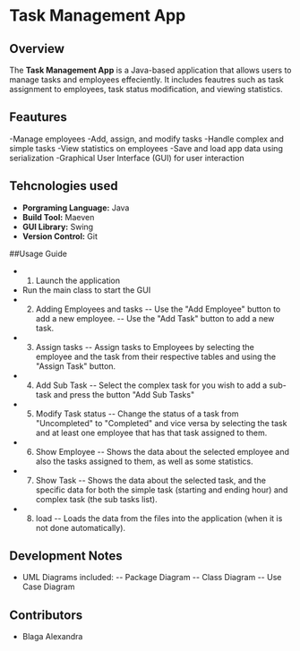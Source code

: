 # Task Management App

## Overview
The **Task Management App** is a Java-based application that allows users to manage tasks and employees effeciently. It includes feautres such as task assignment to employees, task status modification, and viewing statistics.


## Feautures
-Manage employees
-Add, assign, and modify tasks
-Handle complex and simple tasks
-View statistics on employees
-Save and load app data using serialization
-Graphical User Interface (GUI) for user interaction

## Tehcnologies used
- **Porgraming Language:** Java
- **Build Tool:** Maeven
- **GUI Library:** Swing
- **Version Control:** Git

##Usage Guide
- 1. Launch the application
- Run the main class to start the GUI
- 2. Adding Employees and tasks
-- Use the "Add Employee" button to add a new employee.
-- Use the "Add Task" button to add a new task.
- 3. Assign tasks
-- Assign tasks to Employees by selecting the employee and the task from their respective tables and using the "Assign Task" button.
- 4. Add Sub Task
-- Select the complex task for you wish to add a sub-task and press the button "Add Sub Tasks"
- 5. Modify Task status
-- Change the status of a task from "Uncompleted" to "Completed" and vice versa by selecting the task and at least one employee that has that task assigned to them.
- 6. Show Employee
-- Shows the data about the selected employee and also the tasks assigned to them, as well as some statistics.
- 7. Show Task
-- Shows the data about the selected task, and the specific data for both the simple task (starting and ending hour) and complex task (the sub tasks list).
- 8. load
-- Loads the data from the files into the application (when it is not done automatically).

## Development Notes
- UML Diagrams included:
-- Package Diagram
-- Class Diagram
-- Use Case Diagram

## Contributors
- Blaga Alexandra